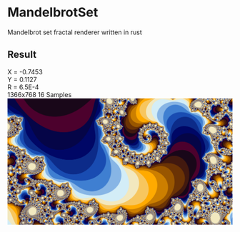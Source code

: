 # MandelbrotSet
Mandelbrot set fractal renderer written in rust

## Result
X = -0.7453  
Y = 0.1127  
R = 6.5E-4  
1366x768 16 Samples  
![Result](/result/result.png)
